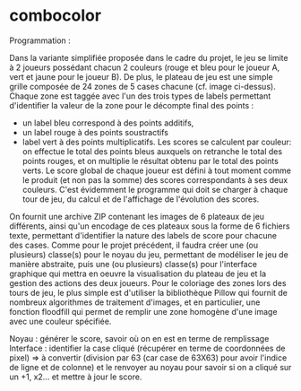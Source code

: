 # combocolor
Programmation :

Dans la variante simplifiée proposée dans le cadre du projet, le jeu se limite à 2 joueurs possédant chacun 2 couleurs 
(rouge et bleu pour le joueur A, vert et jaune pour le joueur B). De plus, le plateau de jeu est une simple grille composée de 24 zones de 5 cases chacune 
(cf. image ci-dessus). Chaque zone est taggée avec l'un des trois types de labels permettant d'identifier la valeur de la zone pour le décompte final des points : 
 - un label bleu correspond à des points additifs, 
 - un label rouge à des points soustractifs 
 - label vert à des points multiplicatifs. 
 Les scores se calculent par couleur: on effectue le total des points bleus auxquels on retranche le total des points rouges, 
 et on multiplie le résultat obtenu par le total des points verts. 
Le score global de chaque joueur est défini à tout moment comme le produit (et non pas la somme) des scores correspondants à ses deux couleurs. 
C'est évidemment le programme qui doit se charger à chaque tour de jeu, du calcul et de l'affichage de l'évolution des scores.

On fournit une archive ZIP contenant les images de 6 plateaux de jeu différents, ainsi qu'un encodage de ces plateaux sous la forme de 6 fichiers texte, 
permettant d'identifier la nature des labels de score pour chacune des cases. Comme pour le projet précédent, il faudra créer une (ou plusieurs) classe(s) pour le noyau du jeu, 
permettant de modéliser le jeu de manière abstraite, puis une (ou plusieurs) classe(s) pour l'interface graphique qui mettra en oeuvre la visualisation du plateau de jeu et la gestion des actions des deux joueurs. 
Pour le coloriage des zones lors des tours de jeu, le plus simple est d'utiliser la bibliothèque Pillow qui fournit de nombreux algorithmes de traitement d'images, et en particulier, 
une fonction floodfill qui permet de remplir une zone homogène d'une image avec une couleur spécifiée.

Noyau : générer le score, savoir où on en est en terme de remplissage
Interface : identifier la case cliqué (récupérer en terme de coordonnées de pixel) => à convertir (division par 63 (car case de 63X63) pour avoir l'indice de ligne et de colonne) et le renvoyer au noyau pour savoir si on a cliqué sur un +1, x2... et mettre à jour le score.
